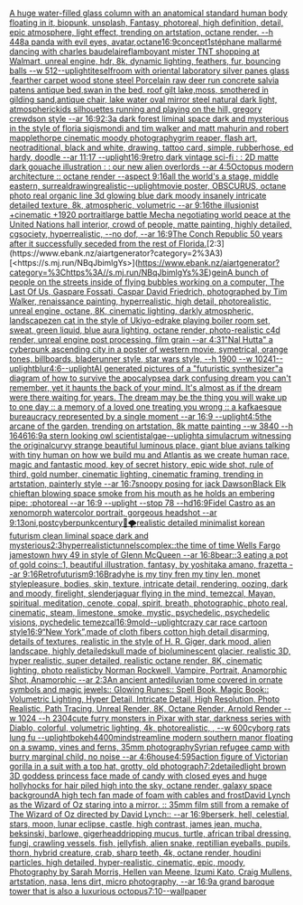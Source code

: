 [A huge water-filled glass column with an anatomical standard human body floating in it, biopunk, unsplash, Fantasy,  photoreal,  high definition, detail, epic atmosphere, light effect,  trending on artstation, octane render. --h 448](https://www.ebank.nz/aiartgenerator?category=A%20huge%20water-filled%20glass%20column%20with%20an%20anatomical%20standard%20human%20body%20floating%20in%20it%2C%20biopunk%2C%20unsplash%2C%20Fantasy%2C%20%20photoreal%2C%20%20high%20definition%2C%20detail%2C%20epic%20atmosphere%2C%20light%20effect%2C%20%20trending%20on%20artstation%2C%20octane%20render.%20--h%20448)[a panda with evil eyes, avatar,octane](https://www.ebank.nz/aiartgenerator?category=a%20panda%20with%20evil%20eyes%2C%20avatar%2Coctane)[16:9](https://www.ebank.nz/aiartgenerator?category=16%3A9)[concept](https://www.ebank.nz/aiartgenerator?category=concept)[1](https://www.ebank.nz/aiartgenerator?category=1)[stéphane mallarmé dancing with charles baudelaire](https://www.ebank.nz/aiartgenerator?category=st%C3%A9phane%20mallarm%C3%A9%20dancing%20with%20charles%20baudelaire)[flamboyant mister TNT shopping at Walmart, unreal engine, hdr, 8k, dynamic lighting, feathers, fur, bouncing balls --w 512](https://www.ebank.nz/aiartgenerator?category=flamboyant%20mister%20TNT%20shopping%20at%20Walmart%2C%20unreal%20engine%2C%20hdr%2C%208k%2C%20dynamic%20lighting%2C%20feathers%2C%20fur%2C%20bouncing%20balls%20--w%20512)[--uplight](https://www.ebank.nz/aiartgenerator?category=--uplight)[iteself](https://www.ebank.nz/aiartgenerator?category=iteself)[room with oriental laboratory silver panes glass ,fearther carpet wood stone steel Porcelain raw deer run concrete salvia patens antique bed,swan in the bed, roof gilt lake,moss, smothered in gilding sand,antique chair, lake water oval mirror steel natural dark light, atmospheric](https://www.ebank.nz/aiartgenerator?category=room%20with%20oriental%20laboratory%20silver%20panes%20glass%20%2Cfearther%20carpet%20wood%20stone%20steel%20Porcelain%20raw%20deer%20run%20concrete%20salvia%20patens%20antique%20bed%2Cswan%20in%20the%20bed%2C%20roof%20gilt%20lake%2Cmoss%2C%20smothered%20in%20gilding%20sand%2Cantique%20chair%2C%20lake%20water%20oval%20mirror%20steel%20natural%20dark%20light%2C%20atmospheric)[kids silhouettes running and playing on the hill, gregory crewdson style --ar 16:9](https://www.ebank.nz/aiartgenerator?category=kids%20silhouettes%20running%20and%20playing%20on%20the%20hill%2C%20gregory%20crewdson%20style%20--ar%2016%3A9)[2:3](https://www.ebank.nz/aiartgenerator?category=2%3A3)[a dark forest liminal space dark and mysterious in the style of floria sigismondi and tim walker and matt mahurin and robert mapplethorpe cinematic moody photography](https://www.ebank.nz/aiartgenerator?category=a%20dark%20forest%20liminal%20space%20dark%20and%20mysterious%20in%20the%20style%20of%20floria%20sigismondi%20and%20tim%20walker%20and%20matt%20mahurin%20and%20robert%20mapplethorpe%20cinematic%20moody%20photography)[grim reaper, flash art, neotraditional, black and white, drawing, tattoo card, simple, rubberhose, ed hardy, doodle --ar 11:17 --uplight](https://www.ebank.nz/aiartgenerator?category=grim%20reaper%2C%20flash%20art%2C%20neotraditional%2C%20black%20and%20white%2C%20drawing%2C%20tattoo%20card%2C%20simple%2C%20rubberhose%2C%20ed%20hardy%2C%20doodle%20--ar%2011%3A17%20--uplight)[16:9](https://www.ebank.nz/aiartgenerator?category=16%3A9)[retro dark vintage sci-fi : : 2D matte dark gouache illustration : : our new alien overlords --ar 4:5](https://www.ebank.nz/aiartgenerator?category=retro%20dark%20vintage%20sci-fi%20%3A%20%3A%202D%20matte%20dark%20gouache%20illustration%20%3A%20%3A%20our%20new%20alien%20overlords%20--ar%204%3A5)[Octopus modern architecture :: octane render --aspect 9:16](https://www.ebank.nz/aiartgenerator?category=Octopus%20modern%20architecture%20%3A%3A%20octane%20render%20--aspect%209%3A16)[all the world's a stage, middle eastern, surreal](https://www.ebank.nz/aiartgenerator?category=all%20the%20world%27s%20a%20stage%2C%20middle%20eastern%2C%20surreal)[drawing](https://www.ebank.nz/aiartgenerator?category=drawing)[realistic](https://www.ebank.nz/aiartgenerator?category=realistic)[--uplight](https://www.ebank.nz/aiartgenerator?category=--uplight)[movie poster, OBSCURUS, octane photo real organic line 3d glowing blue dark moody insanely intricate detailed texture, 8k, atmospheric, volumetric --ar 9:16](https://www.ebank.nz/aiartgenerator?category=movie%20poster%2C%20OBSCURUS%2C%20octane%20photo%20real%20organic%20line%203d%20glowing%20blue%20dark%20moody%20insanely%20intricate%20detailed%20texture%2C%208k%2C%20atmospheric%2C%20volumetric%20--ar%209%3A16)[the illusionist +cinematic +1920 portrait](https://www.ebank.nz/aiartgenerator?category=the%20illusionist%20%2Bcinematic%20%2B1920%20portrait)[large battle Mecha negotiating world peace at the United Nations hall interior, crowd of people, matte painting, highly detailed, cgsociety, hyperrealistic, --no dof, --ar 16:9](https://www.ebank.nz/aiartgenerator?category=large%20battle%20Mecha%20negotiating%20world%20peace%20at%20the%20United%20Nations%20hall%20interior%2C%20crowd%20of%20people%2C%20matte%20painting%2C%20highly%20detailed%2C%20cgsociety%2C%20hyperrealistic%2C%20--no%20dof%2C%20--ar%2016%3A9)[The Conch Republic 50 years after it successfully seceded from the rest of Florida.](https://www.ebank.nz/aiartgenerator?category=The%20Conch%20Republic%2050%20years%20after%20it%20successfully%20seceded%20from%20the%20rest%20of%20Florida.)[2:3](https://www.ebank.nz/aiartgenerator?category=2%3A3)[<https://s.mj.run/NBqJbimlgYs>](https://www.ebank.nz/aiartgenerator?category=%3Chttps%3A//s.mj.run/NBqJbimlgYs%3E)[gein](https://www.ebank.nz/aiartgenerator?category=gein)[A bunch of people on the streets inside of flying bubbles working on a computer, The Last Of Us, Gaspare Fossati, Caspar David Friedrich, photographed by Tim Walker, renaissance painting, hyperrealistic, high detail, photorealistic, unreal engine, octane, 8K, cinematic lighting, darkly atmospheric, landscape](https://www.ebank.nz/aiartgenerator?category=A%20bunch%20of%20people%20on%20the%20streets%20inside%20of%20flying%20bubbles%20working%20on%20a%20computer%2C%20The%20Last%20Of%20Us%2C%20Gaspare%20Fossati%2C%20Caspar%20David%20Friedrich%2C%20photographed%20by%20Tim%20Walker%2C%20renaissance%20painting%2C%20hyperrealistic%2C%20high%20detail%2C%20photorealistic%2C%20unreal%20engine%2C%20octane%2C%208K%2C%20cinematic%20lighting%2C%20darkly%20atmospheric%2C%20landscape)[zen cat in the style of Ukiyo-e](https://www.ebank.nz/aiartgenerator?category=zen%20cat%20in%20the%20style%20of%20Ukiyo-e)[drake playing boiler room set, sweat, green liquid, blue aura lighting, octane render, photo-realistic c4d render, unreal engine post processing, film grain --ar 4:3](https://www.ebank.nz/aiartgenerator?category=drake%20playing%20boiler%20room%20set%2C%20sweat%2C%20green%20liquid%2C%20blue%20aura%20lighting%2C%20octane%20render%2C%20photo-realistic%20c4d%20render%2C%20unreal%20engine%20post%20processing%2C%20film%20grain%20--ar%204%3A3)[1](https://www.ebank.nz/aiartgenerator?category=1)["Nal Hutta" a cyberpunk ascending city in a poster of western movie, symetrical, orange tones, billboards, bladerunner style, star wars style,   --h 1900 --w 1024](https://www.ebank.nz/aiartgenerator?category=%22Nal%20Hutta%22%20a%20cyberpunk%20ascending%20city%20in%20a%20poster%20of%20western%20movie%2C%20symetrical%2C%20orange%20tones%2C%20billboards%2C%20bladerunner%20style%2C%20star%20wars%20style%2C%20%20%20--h%201900%20--w%201024)[1](https://www.ebank.nz/aiartgenerator?category=1)[--uplight](https://www.ebank.nz/aiartgenerator?category=--uplight)[blur](https://www.ebank.nz/aiartgenerator?category=blur)[4:6](https://www.ebank.nz/aiartgenerator?category=4%3A6)[--uplight](https://www.ebank.nz/aiartgenerator?category=--uplight)[AI generated pictures of a "futuristic synthesizer"](https://www.ebank.nz/aiartgenerator?category=AI%20generated%20pictures%20of%20a%20%22futuristic%20synthesizer%22)[a diagram of how to survive the apocalypse](https://www.ebank.nz/aiartgenerator?category=a%20diagram%20of%20how%20to%20survive%20the%20apocalypse)[a dark confusing dream you can't remember, yet it haunts the back of your mind. It's almost as if the dream were there waiting for years. The dream may be the thing you will wake up to one day :: a memory of a loved one treating you wrong :: a kafkaesque bureaucracy represented by a single moment --ar 16:9 --uplight](https://www.ebank.nz/aiartgenerator?category=a%20dark%20confusing%20dream%20you%20can%27t%20remember%2C%20yet%20it%20haunts%20the%20back%20of%20your%20mind.%20It%27s%20almost%20as%20if%20the%20dream%20were%20there%20waiting%20for%20years.%20The%20dream%20may%20be%20the%20thing%20you%20will%20wake%20up%20to%20one%20day%20%3A%3A%20a%20memory%20of%20a%20loved%20one%20treating%20you%20wrong%20%3A%3A%20a%20kafkaesque%20bureaucracy%20represented%20by%20a%20single%20moment%20--ar%2016%3A9%20--uplight)[4:5](https://www.ebank.nz/aiartgenerator?category=4%3A5)[the arcane of the garden, trending on artstation, 8k matte painting --w 3840 --h 1646](https://www.ebank.nz/aiartgenerator?category=the%20arcane%20of%20the%20garden%2C%20trending%20on%20artstation%2C%208k%20matte%20painting%20--w%203840%20--h%201646)[16:9](https://www.ebank.nz/aiartgenerator?category=16%3A9)[a stern looking owl scientist](https://www.ebank.nz/aiartgenerator?category=a%20stern%20looking%20owl%20scientist)[algae](https://www.ebank.nz/aiartgenerator?category=algae)[--uplight](https://www.ebank.nz/aiartgenerator?category=--uplight)[a simulacrum witnessing the original](https://www.ebank.nz/aiartgenerator?category=a%20simulacrum%20witnessing%20the%20original)[curvy strange beautiful luminous place, giant blue avians talking with tiny human on how we build mu and Atlantis as we create human race, magic and fantastic mood, key of secret history, epic wide shot, rule of third, gold number, cinematic lighting, cinematic framing, trending in artstation, painterly style --ar 16:7](https://www.ebank.nz/aiartgenerator?category=curvy%20strange%20beautiful%20luminous%20place%2C%20giant%20blue%20avians%20talking%20with%20tiny%20human%20on%20how%20we%20build%20mu%20and%20Atlantis%20as%20we%20create%20human%20race%2C%20magic%20and%20fantastic%20mood%2C%20key%20of%20secret%20history%2C%20epic%20wide%20shot%2C%20rule%20of%20third%2C%20gold%20number%2C%20cinematic%20lighting%2C%20cinematic%20framing%2C%20trending%20in%20artstation%2C%20painterly%20style%20--ar%2016%3A7)[snoopy posing for jack Dawson](https://www.ebank.nz/aiartgenerator?category=snoopy%20posing%20for%20jack%20Dawson)[Black Elk chieftan blowing space smoke from his mouth as he holds an embering pipe: :photoreal --ar 16:9 --uplight --stop 78 --hd](https://www.ebank.nz/aiartgenerator?category=Black%20Elk%20chieftan%20blowing%20space%20smoke%20from%20his%20mouth%20as%20he%20holds%20an%20embering%20pipe%3A%20%3Aphotoreal%20--ar%2016%3A9%20--uplight%20--stop%2078%20--hd)[16:9](https://www.ebank.nz/aiartgenerator?category=16%3A9)[Fidel Castro as an xenomorph watercolor portrait, gorgeous headshot --ar 9:13](https://www.ebank.nz/aiartgenerator?category=Fidel%20Castro%20as%20an%20xenomorph%20watercolor%20portrait%2C%20gorgeous%20headshot%20--ar%209%3A13)[oni,postcyberpunk](https://www.ebank.nz/aiartgenerator?category=oni%2Cpostcyberpunk)[century](https://www.ebank.nz/aiartgenerator?category=century)[🐉🌪](https://www.ebank.nz/aiartgenerator?category=%F0%9F%90%89%F0%9F%8C%AA)[realistic detailed minimalist korean futurism clean liminal space dark and mysterious](https://www.ebank.nz/aiartgenerator?category=realistic%20detailed%20minimalist%20korean%20futurism%20clean%20liminal%20space%20dark%20and%20mysterious)[2:3](https://www.ebank.nz/aiartgenerator?category=2%3A3)[hyperrealistic](https://www.ebank.nz/aiartgenerator?category=hyperrealistic)[tunnels](https://www.ebank.nz/aiartgenerator?category=tunnels)[complex::](https://www.ebank.nz/aiartgenerator?category=complex%3A%3A)[the time of time Wells Fargo jamestown hwy 49 in style of Glenn McQueen --ar 16:8](https://www.ebank.nz/aiartgenerator?category=the%20time%20of%20time%20Wells%20Fargo%20jamestown%20hwy%2049%20in%20style%20of%20Glenn%20McQueen%20--ar%2016%3A8)[bear::3 eating a pot of gold coins::1, beautiful illustration, fantasy, by yoshitaka amano, frazetta --ar 9:16](https://www.ebank.nz/aiartgenerator?category=bear%3A%3A3%20eating%20a%20pot%20of%20gold%20coins%3A%3A1%2C%20beautiful%20illustration%2C%20fantasy%2C%20by%20yoshitaka%20amano%2C%20frazetta%20--ar%209%3A16)[Retrofuturism](https://www.ebank.nz/aiartgenerator?category=Retrofuturism)[9:16](https://www.ebank.nz/aiartgenerator?category=9%3A16)[Brady](https://www.ebank.nz/aiartgenerator?category=Brady)[he is my tiny fren my tiny len, monet style](https://www.ebank.nz/aiartgenerator?category=he%20is%20my%20tiny%20fren%20my%20tiny%20len%2C%20monet%20style)[pleasure, bodies, skin, texture, intricate detail, rendering, oozing, dark and moody, firelight, slender](https://www.ebank.nz/aiartgenerator?category=pleasure%2C%20bodies%2C%20skin%2C%20texture%2C%20intricate%20detail%2C%20rendering%2C%20oozing%2C%20dark%20and%20moody%2C%20firelight%2C%20slender)[jaguar flying in the mind, temezcal, Mayan, spiritual, meditation, cenote, copal, spirit, breath, photographic, photo real, cinematic, steam, limestone, smoke, mystic, psychedelic, psychedelic visions, pychedelic temezcal](https://www.ebank.nz/aiartgenerator?category=jaguar%20flying%20in%20the%20mind%2C%20temezcal%2C%20Mayan%2C%20spiritual%2C%20meditation%2C%20cenote%2C%20copal%2C%20spirit%2C%20breath%2C%20photographic%2C%20photo%20real%2C%20cinematic%2C%20steam%2C%20limestone%2C%20smoke%2C%20mystic%2C%20psychedelic%2C%20psychedelic%20visions%2C%20pychedelic%20temezcal)[16:9](https://www.ebank.nz/aiartgenerator?category=16%3A9)[mold](https://www.ebank.nz/aiartgenerator?category=mold)[--uplight](https://www.ebank.nz/aiartgenerator?category=--uplight)[crazy car race cartoon style](https://www.ebank.nz/aiartgenerator?category=crazy%20car%20race%20cartoon%20style)[16:9](https://www.ebank.nz/aiartgenerator?category=16%3A9)[“New York”,made of cloth fibers cotton high detail disarming, details of textures, realistic in the style of H. R. Giger, dark mood, alien landscape, highly detailed](https://www.ebank.nz/aiartgenerator?category=%E2%80%9CNew%20York%E2%80%9D%2Cmade%20of%20cloth%20fibers%20cotton%20high%20detail%20disarming%2C%20details%20of%20textures%2C%20realistic%20in%20the%20style%20of%20H.%20R.%20Giger%2C%20dark%20mood%2C%20alien%20landscape%2C%20highly%20detailed)[skull made of bioluminescent glacier, realistic 3D, hyper realistic, super detailed, realistic octane render, 8K, cinematic lighting, photo realistic](https://www.ebank.nz/aiartgenerator?category=skull%20made%20of%20bioluminescent%20glacier%2C%20realistic%203D%2C%20hyper%20realistic%2C%20super%20detailed%2C%20realistic%20octane%20render%2C%208K%2C%20cinematic%20lighting%2C%20photo%20realistic)[by Norman Rockwell, Vampire, Portrait, Anamorphic Shot, Anamorphic --ar 2:3](https://www.ebank.nz/aiartgenerator?category=by%20Norman%20Rockwell%2C%20Vampire%2C%20Portrait%2C%20Anamorphic%20Shot%2C%20Anamorphic%20--ar%202%3A3)[An ancient antediluvian tome covered in ornate symbols and magic jewels:: Glowing Runes:: Spell Book, Magic Book:: Volumetric Lighting, Hyper Detail, Intricate Detail, High Resolution, Photo Realistic, Path Tracing, Unreal Render, 8K, Octane Render, Arnold Render --w 1024 --h 2304](https://www.ebank.nz/aiartgenerator?category=An%20ancient%20antediluvian%20tome%20covered%20in%20ornate%20symbols%20and%20magic%20jewels%3A%3A%20Glowing%20Runes%3A%3A%20Spell%20Book%2C%20Magic%20Book%3A%3A%20Volumetric%20Lighting%2C%20Hyper%20Detail%2C%20Intricate%20Detail%2C%20High%20Resolution%2C%20Photo%20Realistic%2C%20Path%20Tracing%2C%20Unreal%20Render%2C%208K%2C%20Octane%20Render%2C%20Arnold%20Render%20--w%201024%20--h%202304)[cute furry monsters in Pixar with star, darkness series with Diablo, colorful, volumetric lighting, 4k, photorealistic, , --w 600](https://www.ebank.nz/aiartgenerator?category=cute%20furry%20monsters%20in%20Pixar%20with%20star%2C%20darkness%20series%20with%20Diablo%2C%20colorful%2C%20volumetric%20lighting%2C%204k%2C%20photorealistic%2C%20%2C%20--w%20600)[cyborg rats lung fu --uplight](https://www.ebank.nz/aiartgenerator?category=cyborg%20rats%20lung%20fu%20--uplight)[bokeh](https://www.ebank.nz/aiartgenerator?category=bokeh)[4400](https://www.ebank.nz/aiartgenerator?category=4400)[mind](https://www.ebank.nz/aiartgenerator?category=mind)[streamline modern southern manor floating on a swamp, vines and ferns, 35mm photography](https://www.ebank.nz/aiartgenerator?category=streamline%20modern%20southern%20manor%20floating%20on%20a%20swamp%2C%20vines%20and%20ferns%2C%2035mm%20photography)[Syrian refugee camp with burry marginal child,  no noise --ar 4:6](https://www.ebank.nz/aiartgenerator?category=Syrian%20refugee%20camp%20with%20burry%20marginal%20child%2C%20%20no%20noise%20--ar%204%3A6)[house](https://www.ebank.nz/aiartgenerator?category=house)[4:5](https://www.ebank.nz/aiartgenerator?category=4%3A5)[95](https://www.ebank.nz/aiartgenerator?category=95)[action figure of Victorian gorilla in a suit with a top hat, grotty, old photograph](https://www.ebank.nz/aiartgenerator?category=action%20figure%20of%20Victorian%20gorilla%20in%20a%20suit%20with%20a%20top%20hat%2C%20grotty%2C%20old%20photograph)[7:2](https://www.ebank.nz/aiartgenerator?category=7%3A2)[detailed](https://www.ebank.nz/aiartgenerator?category=detailed)[light brown 3D goddess princess face made of candy with closed eyes and huge hollyhocks for hair piled high into the sky, octane render, galaxy space background](https://www.ebank.nz/aiartgenerator?category=light%20brown%203D%20goddess%20princess%20face%20made%20of%20candy%20with%20closed%20eyes%20and%20huge%20hollyhocks%20for%20hair%20piled%20high%20into%20the%20sky%2C%20octane%20render%2C%20galaxy%20space%20background)[A high tech fan made of foam with cables and frost](https://www.ebank.nz/aiartgenerator?category=A%20high%20tech%20fan%20made%20of%20foam%20with%20cables%20and%20frost)[David Lynch as the Wizard of Oz staring into a mirror. :: 35mm film still from a remake of The Wizard of Oz directed by David Lynch:: --ar 16:9](https://www.ebank.nz/aiartgenerator?category=David%20Lynch%20as%20the%20Wizard%20of%20Oz%20staring%20into%20a%20mirror.%20%3A%3A%2035mm%20film%20still%20from%20a%20remake%20of%20The%20Wizard%20of%20Oz%20directed%20by%20David%20Lynch%3A%3A%20--ar%2016%3A9)[berserk, hell, celestial, stars, moon, lunar eclipse, castle, high contrast, james jean, mucha, beksinski, barlowe, giger](https://www.ebank.nz/aiartgenerator?category=berserk%2C%20hell%2C%20celestial%2C%20stars%2C%20moon%2C%20lunar%20eclipse%2C%20castle%2C%20high%20contrast%2C%20james%20jean%2C%20mucha%2C%20beksinski%2C%20barlowe%2C%20giger)[head](https://www.ebank.nz/aiartgenerator?category=head)[dripping mucus, turtle, african tribal dressing, fungi, crawling vessels, fish, jellyfish, alien snake, reptillian eyeballs, pupils, thorn, hybrid creature, crab, sharp teeth, 4k, octane render, houdini particles, high detailed, hyper-realistic, cinematic, epic, moody, Photography by Sarah Morris, Hellen van Meene, Izumi Kato, Craig Mullens, artstation, nasa, lens dirt, micro photography, --ar 16:9](https://www.ebank.nz/aiartgenerator?category=dripping%20mucus%2C%20turtle%2C%20african%20tribal%20dressing%2C%20fungi%2C%20crawling%20vessels%2C%20fish%2C%20jellyfish%2C%20alien%20snake%2C%20reptillian%20eyeballs%2C%20pupils%2C%20thorn%2C%20hybrid%20creature%2C%20crab%2C%20sharp%20teeth%2C%204k%2C%20octane%20render%2C%20houdini%20particles%2C%20high%20detailed%2C%20hyper-realistic%2C%20cinematic%2C%20epic%2C%20moody%2C%20Photography%20by%20Sarah%20Morris%2C%20Hellen%20van%20Meene%2C%20Izumi%20Kato%2C%20Craig%20Mullens%2C%20artstation%2C%20nasa%2C%20lens%20dirt%2C%20micro%20photography%2C%20--ar%2016%3A9)[a grand baroque tower that is also a luxurious octopus](https://www.ebank.nz/aiartgenerator?category=a%20grand%20baroque%20tower%20that%20is%20also%20a%20luxurious%20octopus)[7:10](https://www.ebank.nz/aiartgenerator?category=7%3A10)[--wallpaper](https://www.ebank.nz/aiartgenerator?category=--wallpaper)